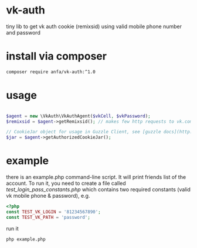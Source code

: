 # vk-auth
tiny lib to get vk auth cookie (remixsid) using valid mobile phone number and password


# install via composer

```bash
composer require anfa/vk-auth:^1.0
```


# usage

```php

$agent = new \VkAuth\VkAuthAgent($vkCell, $vkPassword);
$remixsid = $agent->getRemixsid(); // makes few http requests to vk.com and returns valid remixsid value

// CookieJar object for usage in Guzzle Client, see [guzzle docs](http://docs.guzzlephp.org/en/latest/quickstart.html#cookies)
$jar = $agent->getAuthorizedCookieJar();

```


# example

there is an example.php command-line script. It will print friends list of the account.
 To run it, you need to create a file called _test_login_pass_constants.php_
which contains two required constants (valid vk mobile phone & password), e.g.

```php
<?php
const TEST_VK_LOGIN = '81234567890';
const TEST_VK_PATH = 'password';

```

run it
```bash
php example.php
```
